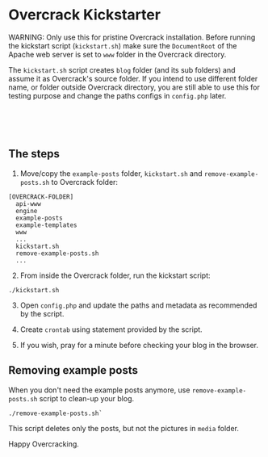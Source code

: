 # Overcrack Kickstarter

WARNING: Only use this for pristine Overcrack installation. Before running the kickstart script (`kickstart.sh`) make sure the `DocumentRoot` of the Apache web server is set to `www` folder in the Overcrack directory.

The `kickstart.sh` script creates `blog` folder (and its sub folders) and assume it as Overcrack's source folder. If you intend to use different folder name, or folder outside Overcrack directory, you are still able to use this for testing purpose and change the paths configs in `config.php` later.

<br><br><br>

## The steps

1. Move/copy the `example-posts` folder, `kickstart.sh` and `remove-example-posts.sh` to Overcrack folder:

````
[OVERCRACK-FOLDER]
  api-www
  engine
  example-posts
  example-templates
  www
  ...
  kickstart.sh
  remove-example-posts.sh
  ...
````
   
2. From inside the Overcrack folder, run the kickstart script:

````
./kickstart.sh
````

3. Open `config.php` and update the paths and metadata as recommended by the script.
   
4. Create `crontab` using statement provided by the script.

5. If you wish, pray for a minute before checking your blog in the browser.

## Removing example posts

When you don't need the example posts anymore, use `remove-example-posts.sh` script to clean-up your blog.

````
./remove-example-posts.sh`
````

This script deletes only the posts, but not the pictures in `media` folder.

Happy Overcracking.

